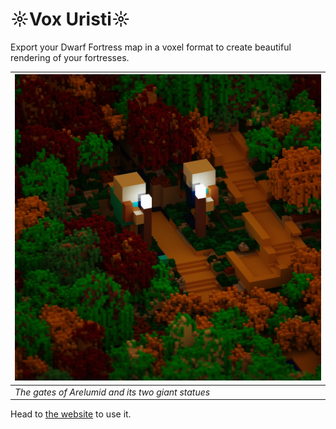 # ☼Vox Uristi☼

Export your Dwarf Fortress map in a voxel format to create beautiful
rendering of your fortresses.

| ![arelumid](site/assets/arelumid.jpg)             |
|---------------------------------------------------|
| *The gates of Arelumid and its two giant statues* |

Head to [the website](https://plule.github.io/vox-uristi/) to use it.
